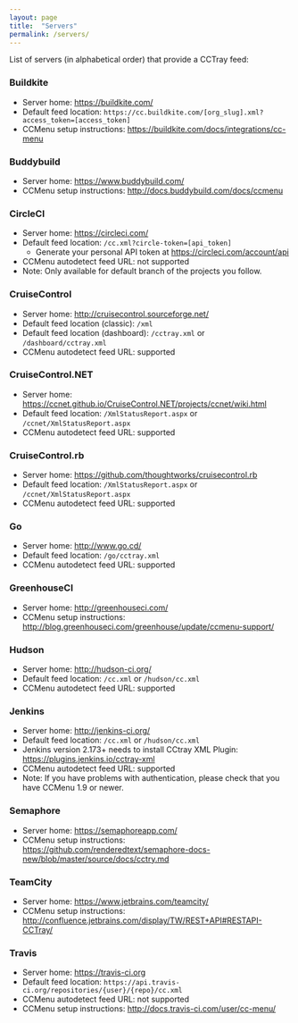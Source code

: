 ```yaml
---
layout: page
title:  "Servers"
permalink: /servers/
---
```


List of servers (in alphabetical order) that provide a CCTray feed:

### Buildkite

* Server home: <https://buildkite.com/>
* Default feed location: `https://cc.buildkite.com/[org_slug].xml?access_token=[access_token]`
* CCMenu setup instructions: <https://buildkite.com/docs/integrations/cc-menu>

### Buddybuild

* Server home: <https://www.buddybuild.com/>
* CCMenu setup instructions: <http://docs.buddybuild.com/docs/ccmenu>

### CircleCI

* Server home: <https://circleci.com/>
* Default feed location: `/cc.xml?circle-token=[api_token]`
  * Generate your personal API token at <https://circleci.com/account/api>
* CCMenu autodetect feed URL: not supported
* Note: Only available for default branch of the projects you follow.

### CruiseControl

* Server home: <http://cruisecontrol.sourceforge.net/>
* Default feed location (classic): `/xml`
* Default feed location (dashboard): `/cctray.xml` or `/dashboard/cctray.xml`
* CCMenu autodetect feed URL: supported

### CruiseControl.NET

* Server home: <https://ccnet.github.io/CruiseControl.NET/projects/ccnet/wiki.html>
* Default feed location: `/XmlStatusReport.aspx` or `/ccnet/XmlStatusReport.aspx`
* CCMenu autodetect feed URL: supported

### CruiseControl.rb

* Server home: <https://github.com/thoughtworks/cruisecontrol.rb>
* Default feed location: `/XmlStatusReport.aspx` or `/ccnet/XmlStatusReport.aspx`
* CCMenu autodetect feed URL: supported

### Go

* Server home: <http://www.go.cd/>
* Default feed location: `/go/cctray.xml`
* CCMenu autodetect feed URL: supported

### GreenhouseCI

* Server home: <http://greenhouseci.com/>
* CCMenu setup instructions: <http://blog.greenhouseci.com/greenhouse/update/ccmenu-support/>

### Hudson

* Server home: <http://hudson-ci.org/>
* Default feed location: `/cc.xml` or `/hudson/cc.xml`
* CCMenu autodetect feed URL: supported

### Jenkins

* Server home: <http://jenkins-ci.org/>
* Default feed location: `/cc.xml` or `/hudson/cc.xml`
* Jenkins version 2.173+ needs to install CCtray XML Plugin: https://plugins.jenkins.io/cctray-xml
* CCMenu autodetect feed URL: supported
* Note: If you have problems with authentication, please check that you have CCMenu 1.9 or newer.

### Semaphore

* Server home: <https://semaphoreapp.com/>
* CCMenu setup instructions: <https://github.com/renderedtext/semaphore-docs-new/blob/master/source/docs/cctry.md>

### TeamCity

* Server home: <https://www.jetbrains.com/teamcity/>
* CCMenu setup instructions: <http://confluence.jetbrains.com/display/TW/REST+API#RESTAPI-CCTray/>

### Travis

* Server home: <https://travis-ci.org>
* Default feed location:  `https://api.travis-ci.org/repositories/{user}/{repo}/cc.xml`
* CCMenu autodetect feed URL: not supported
* CCMenu setup instructions: <http://docs.travis-ci.com/user/cc-menu/>
